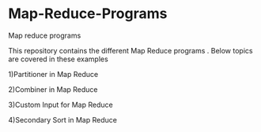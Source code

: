 # Map-Reduce-Programs
Map reduce programs

This repository contains the different Map Reduce programs . Below topics are covered in these examples

1)Partitioner in Map Reduce

2)Combiner in Map Reduce

3)Custom Input for Map Reduce

4)Secondary Sort in Map Reduce
